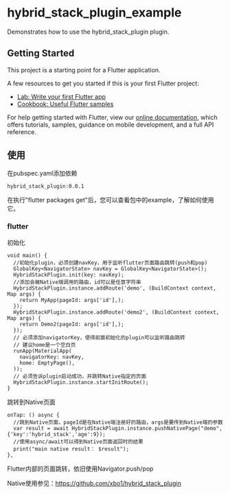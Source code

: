 # hybrid_stack_plugin_example

Demonstrates how to use the hybrid_stack_plugin plugin.

## Getting Started

This project is a starting point for a Flutter application.

A few resources to get you started if this is your first Flutter project:

- [Lab: Write your first Flutter app](https://flutter.io/docs/get-started/codelab)
- [Cookbook: Useful Flutter samples](https://flutter.io/docs/cookbook)

For help getting started with Flutter, view our 
[online documentation](https://flutter.io/docs), which offers tutorials, 
samples, guidance on mobile development, and a full API reference.

## 使用
在pubspec.yaml添加依赖

    hybrid_stack_plugin:0.0.1
在执行"flutter packages get"后，您可以查看包中的example，了解如何使用它。

### flutter
初始化
```
void main() {
  //初始化plugin，必须创建navKey，用于监听flutter页面路由跳转(push和pop)
  GlobalKey<NavigatorState> navKey = GlobalKey<NavigatorState>();
  HybridStackPlugin.init(key: navKey);
  //添加会被Native端调用的路由，id可以是任意字符串
  HybridStackPlugin.instance.addRoute('demo', (BuildContext context, Map args) {
    return MyApp(pageId: args['id'],);
  });
  HybridStackPlugin.instance.addRoute('demo2', (BuildContext context, Map args) {
    return Demo2(pageId: args['id'],);
  });
  // 必须添加navigatorKey，使得前面初始化的plugin可以监听路由跳转
  // 建议home是一个空白页
  runApp(MaterialApp(
    navigatorKey: navKey,
    home: EmptyPage(),
  ));
  // 必须告诉plugin启动成功，并跳转Native指定的页面
  HybridStackPlugin.instance.startInitRoute();
}
```
跳转到Native页面
```
onTap: () async {
  //跳到Native页面，pageId是在Native端注册好的路由，args是要传到Native端的参数
  var result = await HybridStackPlugin.instance.pushNativePage("demo", {'key':'hybrid_stack','age':9});
  //使用async/await可以得到Native页面返回时的结果
  print("main native result： $result");
},
```
Flutter内部的页面跳转，依旧使用Navigator.push/pop

Native使用参见：https://github.com/xbo1/hybrid_stack_plugin